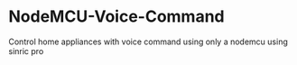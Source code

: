 # NodeMCU-Voice-Command
Control home appliances with voice command using only a nodemcu using sinric pro

